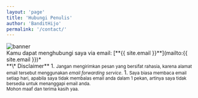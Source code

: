 ```yaml
---
layout: 'page'
title: 'Hubungi Penulis'
author: 'BanditHijo'
permalink: '/contact/'
---
```


<img class="post-body-img" src="{{ site.lazyload.logo_blank_banner }}" data-echo="/assets/img/banner/about.png" alt="banner">

<br>
Kamu dapat menghubungi saya via email: [**{{ site.email }}**](mailto:{{ site.email }})*

<br>
**\* Disclaimer**
1. <small>Jangan mengirimkan pesan yang bersifat rahasia, karena alamat email tersebut menggunakan <i>email forwarding service</i>.</small>
1. <small>Saya biasa membaca email setiap hari, apabila saya tidak membalas email anda dalam 1 pekan, artinya saya tidak bersedia untuk menanggapi email anda.<br>Mohon maaf dan terima kasih yaa.</small>
